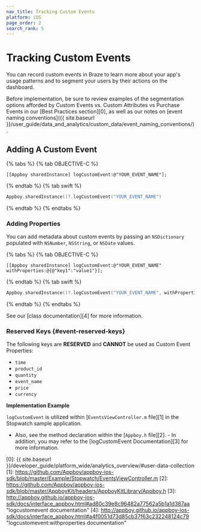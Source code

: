 ```yaml
---
nav_title: Tracking Custom Events
platform: iOS
page_order: 2
search_rank: 5
---
```

# Tracking Custom Events

You can record custom events in Braze to learn more about your app's usage patterns and to segment your users by their actions on the dashboard.

Before implementation, be sure to review examples of the segmentation options afforded by Custom Events vs. Custom Attributes vs Purchase Events in our [Best Practices section][0], as well as our notes on [event naming conventions]({{ site.baseurl }}/user_guide/data_and_analytics/custom_data/event_naming_conventions/).

## Adding A Custom Event

{% tabs %}
{% tab OBJECTIVE-C %}

```objc
[[Appboy sharedInstance] logCustomEvent:@"YOUR_EVENT_NAME"];
```

{% endtab %}
{% tab swift %}

```swift
Appboy.sharedInstance()?.logCustomEvent("YOUR_EVENT_NAME")
```

{% endtab %}
{% endtabs %}

### Adding Properties

You can add metadata about custom events by passing an `NSDictionary` populated with `NSNumber`, `NSString`, or `NSDate` values.

{% tabs %}
{% tab OBJECTIVE-C %}

```objc
[[Appboy sharedInstance] logCustomEvent:@"YOUR_EVENT_NAME" withProperties:@{@"key1":"value1"}];
```

{% endtab %}
{% tab swift %}

```swift
Appboy.sharedInstance()?.logCustomEvent("YOUR_EVENT_NAME", withProperties:["key1":"value1"])
```

{% endtab %}
{% endtabs %}

See our [class documentation][4] for more information.

### Reserved Keys {#event-reserved-keys}

The following keys are __RESERVED__ and __CANNOT__ be used as Custom Event Properties:

- `time`
- `product_id`
- `quantity`
- `event_name`
- `price`
- `currency`

**Implementation Example**

`logCustomEvent` is utilized within [`EventsViewController.m` file][1] in the Stopwatch sample application.

- Also, see the method declaration within the [`Appboy.h` file][2]. - In addition, you may refer to the [logCustomEvent Documentation][3] for more information.

[0]: {{ site.baseurl }}/developer_guide/platform_wide/analytics_overview/#user-data-collection
[1]: https://github.com/Appboy/appboy-ios-sdk/blob/master/Example/Stopwatch/EventsViewController.m
[2]: https://github.com/Appboy/appboy-ios-sdk/blob/master/AppboyKit/headers/AppboyKitLibrary/Appboy.h
[3]: http://appboy.github.io/appboy-ios-sdk/docs/interface_appboy.html#ad80c39e8c96482a77562a5b1a1d387aa "logcustomevent documentation"
[4]: http://appboy.github.io/appboy-ios-sdk/docs/interface_appboy.html#a4f0051d73d85cb37f63c232248124c79 "logcustomevent:withproperties documentation"
